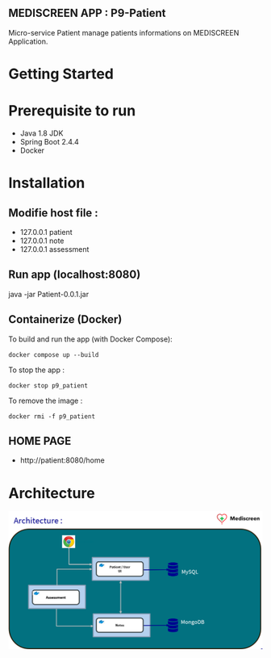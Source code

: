 ## MEDISCREEN APP : P9-Patient

Micro-service Patient manage patients informations on MEDISCREEN Application.

# Getting Started

# Prerequisite to run

- Java 1.8 JDK
- Spring Boot 2.4.4
- Docker 

# Installation

## Modifie host file :

- 127.0.0.1 patient
- 127.0.0.1 note
- 127.0.0.1 assessment

## Run app (localhost:8080)

java -jar Patient-0.0.1.jar

## Containerize (Docker)

To build and run the app (with Docker Compose):
~~~
docker compose up --build
~~~

To stop the app :
~~~
docker stop p9_patient
~~~

To remove the image :
~~~
docker rmi -f p9_patient
~~~
 
## HOME PAGE
- http://patient:8080/home

# Architecture
![Alt Text](/Archi.png)


